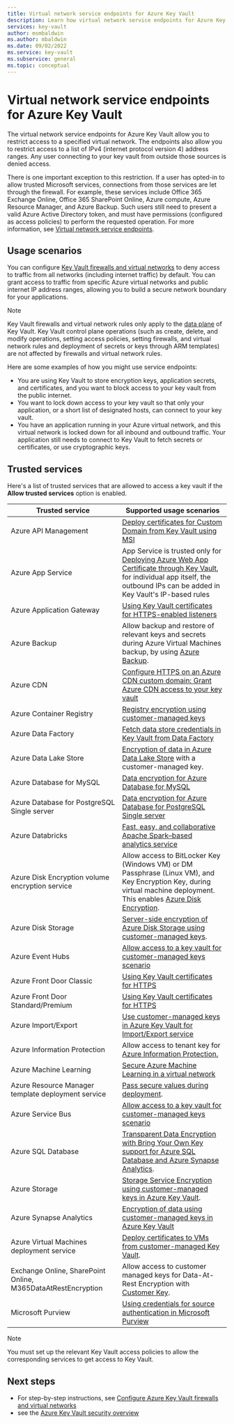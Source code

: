 ```yaml
---
title: Virtual network service endpoints for Azure Key Vault
description: Learn how virtual network service endpoints for Azure Key Vault allow you to restrict access to a specified virtual network, including usage scenarios.
services: key-vault
author: msmbaldwin
ms.author: mbaldwin
ms.date: 09/02/2022
ms.service: key-vault
ms.subservice: general
ms.topic: conceptual
---
```

# Virtual network service endpoints for Azure Key Vault

The virtual network service endpoints for Azure Key Vault allow you to restrict access to a specified virtual network. The endpoints also allow you to restrict access to a list of IPv4 (internet protocol version 4) address ranges. Any user connecting to your key vault from outside those sources is denied access.

There is one important exception to this restriction. If a user has opted-in to allow trusted Microsoft services, connections from those services are let through the firewall. For example, these services include Office 365 Exchange Online, Office 365 SharePoint Online, Azure compute, Azure Resource Manager, and Azure Backup. Such users still need to present a valid Azure Active Directory token, and must have permissions (configured as access policies) to perform the requested operation. For more information, see [Virtual network service endpoints](../../virtual-network/virtual-network-service-endpoints-overview.md).

## Usage scenarios

You can configure [Key Vault firewalls and virtual networks](network-security.md) to deny access to traffic from all networks (including internet traffic) by default. You can grant access to traffic from specific Azure virtual networks and public internet IP address ranges, allowing you to build a secure network boundary for your applications.

> [!NOTE]
> Key Vault firewalls and virtual network rules only apply to the [data plane](security-features.md#privileged-access) of Key Vault. Key Vault control plane operations (such as create, delete, and modify operations, setting access policies, setting firewalls, and virtual network rules and deployment of secrets or keys through ARM templates) are not affected by firewalls and virtual network rules.

Here are some examples of how you might use service endpoints:

* You are using Key Vault to store encryption keys, application secrets, and certificates, and you want to block access to your key vault from the public internet.
* You want to lock down access to your key vault so that only your application, or a short list of designated hosts, can connect to your key vault.
* You have an application running in your Azure virtual network, and this virtual network is locked down for all inbound and outbound traffic. Your application still needs to connect to Key Vault to fetch secrets or certificates, or use cryptographic keys.

## Trusted services

Here's a list of trusted services that are allowed to access a key vault if the **Allow trusted services** option is enabled.

|Trusted service|Supported usage scenarios|
| --- | --- |
| Azure API Management|[Deploy certificates for Custom Domain from Key Vault using MSI](../../api-management/api-management-howto-use-managed-service-identity.md#use-ssl-tls-certificate-from-azure-key-vault)|
| Azure App Service|App Service is trusted only for [Deploying Azure Web App Certificate through Key Vault](https://azure.github.io/AppService/2016/05/24/Deploying-Azure-Web-App-Certificate-through-Key-Vault.html), for individual app itself, the outbound IPs can be added in Key Vault's IP-based rules|
| Azure Application Gateway |[Using Key Vault certificates for HTTPS-enabled listeners](../../application-gateway/key-vault-certs.md)
| Azure Backup|Allow backup and restore of relevant keys and secrets during Azure Virtual Machines backup, by using [Azure Backup](../../backup/backup-overview.md).|
| Azure CDN | [Configure HTTPS on an Azure CDN custom domain: Grant Azure CDN access to your key vault](../../cdn/cdn-custom-ssl.md?tabs=option-2-enable-https-with-your-own-certificate#grant-azure-cdn-access-to-your-key-vault)|
| Azure Container Registry|[Registry encryption using customer-managed keys](../../container-registry/container-registry-customer-managed-keys.md)
| Azure Data Factory|[Fetch data store credentials in Key Vault from Data Factory](https://go.microsoft.com/fwlink/?linkid=2109491)|
| Azure Data Lake Store|[Encryption of data in Azure Data Lake Store](../../data-lake-store/data-lake-store-encryption.md) with a customer-managed key.|
| Azure Database for MySQL | [Data encryption for Azure Database for MySQL](../../mysql/howto-data-encryption-cli.md) |
| Azure Database for PostgreSQL Single server | [Data encryption for Azure Database for PostgreSQL Single server](../../postgresql/howto-data-encryption-cli.md) |
| Azure Databricks|[Fast, easy, and collaborative Apache Spark–based analytics service](/azure/databricks/scenarios/what-is-azure-databricks)|
| Azure Disk Encryption volume encryption service|Allow access to BitLocker Key (Windows VM) or DM Passphrase (Linux VM), and Key Encryption Key, during virtual machine deployment. This enables [Azure Disk Encryption](../../security/fundamentals/encryption-overview.md).|
| Azure Disk Storage |[Server-side encryption of Azure Disk Storage using customer-managed keys](../../virtual-machines/disk-encryption.md#customer-managed-keys).|
| Azure Event Hubs|[Allow access to a key vault for customer-managed keys scenario](../../event-hubs/configure-customer-managed-key.md)|
| Azure Front Door Classic|[Using Key Vault certificates for HTTPS](../../frontdoor/front-door-custom-domain-https.md#prepare-your-key-vault-and-certificate)
| Azure Front Door Standard/Premium|[Using Key Vault certificates for HTTPS](../../frontdoor/standard-premium/how-to-configure-https-custom-domain.md#prepare-your-key-vault-and-certificate)
| Azure Import/Export| [Use customer-managed keys in Azure Key Vault for Import/Export service](../../import-export/storage-import-export-encryption-key-portal.md)
| Azure Information Protection|Allow access to tenant key for [Azure Information Protection.](/azure/information-protection/what-is-information-protection)|
| Azure Machine Learning|[Secure Azure Machine Learning in a virtual network](../../machine-learning/how-to-secure-workspace-vnet.md)|
| Azure Resource Manager template deployment service|[Pass secure values during deployment](../../azure-resource-manager/templates/key-vault-parameter.md).|
| Azure Service Bus|[Allow access to a key vault for customer-managed keys scenario](../../service-bus-messaging/configure-customer-managed-key.md)|
| Azure SQL Database|[Transparent Data Encryption with Bring Your Own Key support for Azure SQL Database and Azure Synapse Analytics](/azure/azure-sql/database/transparent-data-encryption-byok-overview).|
| Azure Storage|[Storage Service Encryption using customer-managed keys in Azure Key Vault](../../storage/common/customer-managed-keys-configure-key-vault.md).|
| Azure Synapse Analytics|[Encryption of data using customer-managed keys in Azure Key Vault](../../synapse-analytics/security/workspaces-encryption.md)|
| Azure Virtual Machines deployment service|[Deploy certificates to VMs from customer-managed Key Vault](/archive/blogs/kv/updated-deploy-certificates-to-vms-from-customer-managed-key-vault).|
|Exchange Online, SharePoint Online, M365DataAtRestEncryption | Allow access to customer managed keys for Data-At-Rest Encryption with [Customer Key](/microsoft-365/compliance/customer-key-overview?view=o365-worldwide).|
| Microsoft Purview|[Using credentials for source authentication in Microsoft Purview](../../purview/manage-credentials.md)

> [!NOTE]
> You must set up the relevant Key Vault access policies to allow the corresponding services to get access to Key Vault.

## Next steps

- For step-by-step instructions, see [Configure Azure Key Vault firewalls and virtual networks](network-security.md)
- see the [Azure Key Vault security overview](security-features.md)
